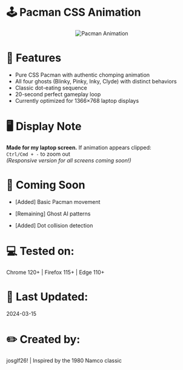 # 🕹️ Pacman CSS Animation

<p align="center">
  <img src="https://media1.giphy.com/media/v1.Y2lkPTc5MGI3NjExYmI4Y3VjazQwbzRiaTN5cWVxdW9vYzd6OXp5aDJ0c3IwbHI4M28ycCZlcD12MV9pbnRlcm5hbF9naWZfYnlfaWQmY3Q9Zw/OCudTk2nQ9NqFxpu5a/giphy.gif" alt="Pacman Animation">
</p>

# 🎯 Features
- Pure CSS Pacman with authentic chomping animation
- All four ghosts (Blinky, Pinky, Inky, Clyde) with distinct behaviors
- Classic dot-eating sequence
- 20-second perfect gameplay loop
- Currently optimized for 1366×768 laptop displays

# 🖥️ Display Note
**Made for my laptop screen.** If animation appears clipped:  
`Ctrl/Cmd + -` to zoom out  
*(Responsive version for all screens coming soon!)*

# 🌟 Coming Soon
+ [Added] Basic Pacman movement
- [Remaining] Ghost AI patterns
+ [Added] Dot collision detection

# 💻 Tested on:
Chrome 120+ | Firefox 115+ | Edge 110+

# 📅 Last Updated:
2024-03-15

# ✏️ Created by:
josglf26! | Inspired by the 1980 Namco classic
